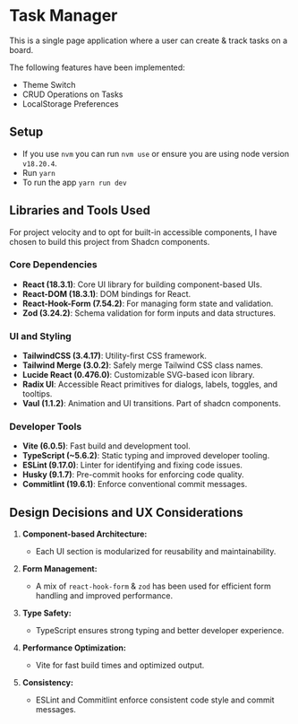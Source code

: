 # Task Manager

This is a single page application where a user can create & track tasks on a board.

The following features have been implemented:
- Theme Switch
- CRUD Operations on Tasks
- LocalStorage Preferences

## Setup

- If you use `nvm` you can run `nvm use` or ensure you are using node version `v18.20.4`.
- Run `yarn`
- To run the app `yarn run dev`

## Libraries and Tools Used
For project velocity and to opt for built-in accessible components, I have chosen to build this project from Shadcn components.

### Core Dependencies
- **React (18.3.1)**: Core UI library for building component-based UIs.
- **React-DOM (18.3.1)**: DOM bindings for React.
- **React-Hook-Form (7.54.2)**: For managing form state and validation.
- **Zod (3.24.2)**: Schema validation for form inputs and data structures.

### UI and Styling
- **TailwindCSS (3.4.17)**: Utility-first CSS framework.
- **Tailwind Merge (3.0.2)**: Safely merge Tailwind CSS class names.
- **Lucide React (0.476.0)**: Customizable SVG-based icon library.
- **Radix UI**: Accessible React primitives for dialogs, labels, toggles, and tooltips.
- **Vaul (1.1.2)**: Animation and UI transitions. Part of shadcn components.

### Developer Tools
- **Vite (6.0.5)**: Fast build and development tool.
- **TypeScript (~5.6.2)**: Static typing and improved developer tooling.
- **ESLint (9.17.0)**: Linter for identifying and fixing code issues.
- **Husky (9.1.7)**: Pre-commit hooks for enforcing code quality.
- **Commitlint (19.6.1)**: Enforce conventional commit messages.

## Design Decisions and UX Considerations

1. **Component-based Architecture:**
   - Each UI section is modularized for reusability and maintainability.

2. **Form Management:**
   - A mix of `react-hook-form` & `zod` has been used for efficient form handling and improved performance.

3. **Type Safety:**
   - TypeScript ensures strong typing and better developer experience.

4. **Performance Optimization:**
   - Vite for fast build times and optimized output.

5. **Consistency:**
   - ESLint and Commitlint enforce consistent code style and commit messages.
